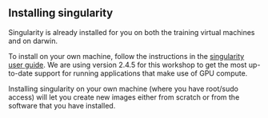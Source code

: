 ## Installing singularity

Singularity is already installed for you on both the training virtual machines and on darwin.

To install on your own machine, follow the instructions in the [singularity user guide](https://singularity.lbl.gov/docs-quick-start-installation). We are using version 2.4.5 for this workshop to get the most up-to-date support for running applications that make use of GPU compute.

Installing singularity on your own machine (where you have root/sudo access) will let you create new images either from scratch or from the software that you have installed.

